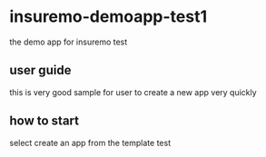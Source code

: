 # insuremo-demoapp-test1
  the demo app for insuremo test
## user guide
  this is very good sample for user to create a new app very quickly
## how to start
  select create an app from the template test

